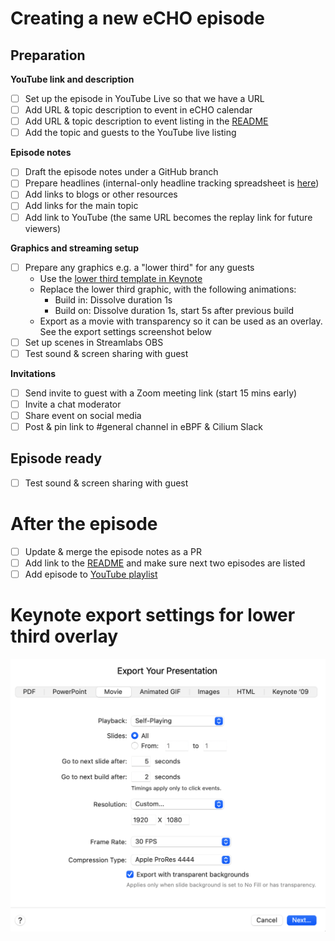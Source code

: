 # Creating a new eCHO episode

## Preparation

**YouTube link and description**

* [ ] Set up the episode in YouTube Live so that we have a URL
* [ ] Add URL & topic description to event in eCHO calendar 
* [ ] Add URL & topic description to event listing in the [README](README.md) 
* [ ] Add the topic and guests to the YouTube live listing

**Episode notes**

* [ ] Draft the episode notes under a GitHub branch
* [ ] Prepare headlines (internal-only headline tracking spreadsheet is [here](https://docs.google.com/spreadsheets/d/1Aq6sfOA06KbXNymt0UbBHYnvf-YWlR8e-oXjATzAigg/edit?usp=sharing))
* [ ] Add links to blogs or other resources
* [ ] Add links for the main topic
* [ ] Add link to YouTube (the same URL becomes the replay link for future viewers)

**Graphics and streaming setup**

* [ ] Prepare any graphics e.g. a "lower third" for any guests
  * Use the [lower third template in Keynote](https://github.com/isovalent/eCHO/blob/main/streaming-assets/lower%20third%20example.key) 
  * Replace the lower third graphic, with the following animations:
    * Build in: Dissolve duration 1s
    * Build on: Dissolve duration 1s, start 5s after previous build
  * Export as a movie with transparency so it can be used as an overlay. See the export settings screenshot below
* [ ] Set up scenes in Streamlabs OBS
* [ ] Test sound & screen sharing with guest

**Invitations**
* [ ] Send invite to guest with a Zoom meeting link (start 15 mins early)
* [ ] Invite a chat moderator
* [ ] Share event on social media
* [ ] Post & pin link to #general channel in eBPF & Cilium Slack

## Episode ready

* [ ] Test sound & screen sharing with guest

# After the episode

* [ ] Update & merge the episode notes as a PR
* [ ] Add link to the [README](README.md) and make sure next two episodes are listed
* [ ] Add episode to [YouTube playlist](https://www.youtube.com/playlist?list=PLDg_GiBbAx-mY3VFLPbLHcxo6wUjejAOC)

# Keynote export settings for lower third overlay

![](/images/overlay-keynote-export-settings.png)
